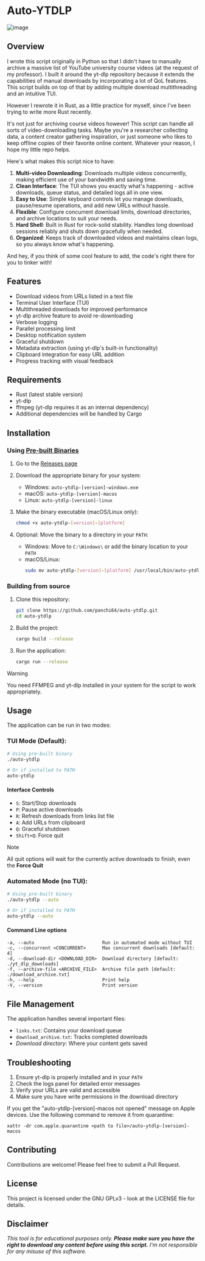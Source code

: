 # Auto-YTDLP

![image](https://github.com/user-attachments/assets/4faf2a28-c776-4a75-b1bc-9df5570b5360)


## Overview

I wrote this script originally in Python so that I didn't have to manually archive a massive list of YouTube university course videos (at the request of my professor). I built it around the yt-dlp repository because it extends the capabilities of manual downloads by incorporating a lot of QoL features. This script builds on top of that by adding multiple download multithreading and an intuitive TUI.

However I rewrote it in Rust, as a little practice for myself, since I've been trying to write more Rust recently.

It's not just for archiving course videos however! This script can handle all sorts of video-downloading tasks. Maybe you're a researcher collecting data, a content creator gathering inspiration, or just someone who likes to keep offline copies of their favorite online content. Whatever your reason, I hope my little repo helps.

Here's what makes this script nice to have:

1. **Multi-video Downloading**: Downloads multiple videos concurrently, making efficient use of your bandwidth and saving time.
2. **Clean Interface**: The TUI shows you exactly what's happening - active downloads, queue status, and detailed logs all in one view.
3. **Easy to Use**: Simple keyboard controls let you manage downloads, pause/resume operations, and add new URLs without hassle.
4. **Flexible**: Configure concurrent download limits, download directories, and archive locations to suit your needs.
5. **Hard Shell**: Built in Rust for rock-solid stability. Handles long download sessions reliably and shuts down gracefully when needed.
6. **Organized**: Keeps track of downloaded videos and maintains clean logs, so you always know what's happening.

And hey, if you think of some cool feature to add, the code's right there for you to tinker with!

## Features

- Download videos from URLs listed in a text file
- Terminal User Interface (TUI)
- Multithreaded downloads for improved performance
- yt-dlp archive feature to avoid re-downloading
- Verbose logging
- Parallel processing limit
- Desktop notification system
- Graceful shutdown
- Metadata extraction (using yt-dlp's built-in functionality)
- Clipboard integration for easy URL addition
- Progress tracking with visual feedback

## Requirements

- Rust (latest stable version)
- yt-dlp
- ffmpeg (yt-dlp requires it as an internal dependency)
- Additional dependencies will be handled by Cargo

## Installation

### Using [Pre-built Binaries](https://github.com/panchi64/auto-ytdlp/releases/new)

1. Go to the [Releases page](https://github.com/panchi64/auto-ytdlp/releases/new)
2. Download the appropriate binary for your system:

   - Windows: `auto-ytdlp-[version]-windows.exe`
   - macOS: `auto-ytdlp-[version]-macos`
   - Linux: `auto-ytdlp-[version]-linux`


3. Make the binary executable (macOS/Linux only):
   ```bash
   chmod +x auto-ytdlp-[version]-[platform]
   ```

4. Optional: Move the binary to a directory in your `PATH`:

   - Windows: Move to `C:\Windows\` or add the binary location to your `PATH`
   - macOS/Linux:
      ```bash
      sudo mv auto-ytdlp-[version]-[platform] /usr/local/bin/auto-ytdlp
      ```

### Building from source

1. Clone this repository:
   ```bash
   git clone https://github.com/panchi64/auto-ytdlp.git
   cd auto-ytdlp
   ```

2. Build the project:
   ```bash
   cargo build --release
   ```

3. Run the application:
   ```bash
   cargo run --release
   ```   
> [!WARNING]
> You need FFMPEG and yt-dlp installed in your system for the script to work appropriately.

## Usage

The application can be run in two modes:

### TUI Mode (Default):
```bash
# Using pre-built binary
./auto-ytdlp

# Or if installed to PATH
auto-ytdlp
```

#### Interface Controls
- `S`: Start/Stop downloads
- `P`: Pause active downloads
- `R`: Refresh downloads from links list file
- `A`: Add URLs from clipboard
- `Q`: Graceful shutdown
- `Shift+Q`: Force quit

> [!NOTE]
> All quit options will wait for the currently active downloads to finish, even the **Force Quit**

### Automated Mode (no TUI):
```bash
# Using pre-built binary
./auto-ytdlp --auto

# Or if installed to PATH
auto-ytdlp --auto
```

#### Command Line options
```
-a, --auto                         Run in automated mode without TUI
-c, --concurrent <CONCURRENT>      Max concurrent downloads [default: 4]
-d, --download-dir <DOWNLOAD_DIR>  Download directory [default: ./yt_dlp_downloads]
-f, --archive-file <ARCHIVE_FILE>  Archive file path [default: ./download_archive.txt]
-h, --help                         Print help
-V, --version                      Print version
```

## File Management
The application handles several important files:

- `links.txt`: Contains your download queue
- `download_archive.txt`: Tracks completed downloads
- _Download directory_: Where your content gets saved

## Troubleshooting

1. Ensure yt-dlp is properly installed and in your `PATH`
2. Check the logs panel for detailed error messages
3. Verify your URLs are valid and accessible
4. Make sure you have write permissions in the download directory

If you get the "auto-ytdlp-[version]-macos not opened" message on Apple devices. Use the following command to remove it from quarantine:
```
xattr -dr com.apple.quarantine <path to file>/auto-ytdlp-[version]-macos
```

## Contributing

Contributions are welcome! Please feel free to submit a Pull Request.

## License

This project is licensed under the GNU GPLv3 - look at the LICENSE file for details.

## Disclaimer

_This tool is for educational purposes only. **Please make sure you have the right to download any content before using this script.** I'm not responsible for any misuse of this software._
